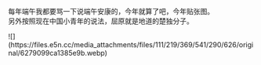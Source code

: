 <p>每年端午我都要骂一下说端午安康的，今年就算了吧，今年贴张图。<br />另外按照现在中国小青年的说法，屈原就是地道的楚独分子。</p>
![](https://files.e5n.cc/media_attachments/files/111/219/369/541/290/626/original/6279099ca1385e9b.webp)
